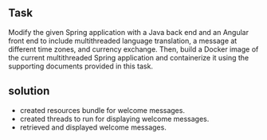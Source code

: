 ## Task
Modify the given Spring application with a Java back end and an Angular front end to include multithreaded language translation, a message at different time zones, and currency exchange. Then, build a Docker image of the current multithreaded Spring application and containerize it using the supporting documents provided in this task.
## solution
- created resources bundle for welcome messages.
- created threads to run for displaying welcome messages.
- retrieved and displayed welcome messages.